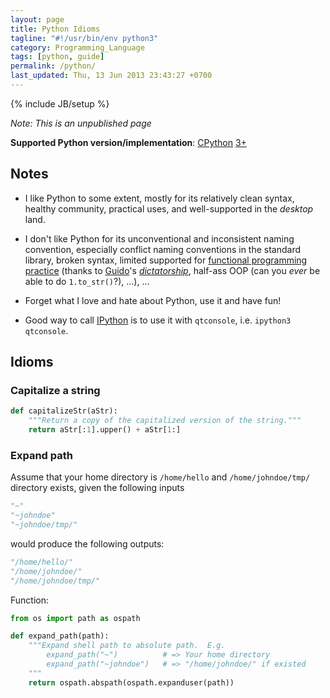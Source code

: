 ```yaml
---
layout: page
title: Python Idioms
tagline: "#!/usr/bin/env python3"
category: Programming_Language
tags: [python, guide]
permalink: /python/
last_updated: Thu, 13 Jun 2013 23:43:27 +0700
---
```

{% include JB/setup %}

*Note: This is an unpublished page*

**Supported Python version/implementation**: [CPython](http://en.wikipedia.org/wiki/Cpython) [3+](http://en.wikipedia.org/wiki/Py3k#Version_3.0)

## Notes

* I like Python to some extent, mostly for its relatively clean syntax, healthy community, practical uses, and well-supported in the *desktop* land.

* I don't like Python for its unconventional and inconsistent naming convention, especially conflict naming conventions in the standard library, broken syntax, limited supported for [functional programming practice](http://stackoverflow.com/questions/1017621/why-isnt-python-very-good-for-functional-programming) (thanks to [Guido](http://www.artima.com/weblogs/viewpost.jsp?thread=98196)'s [*dictatorship*](http://en.wikipedia.org/wiki/Benevolent_Dictator_For_Life), half-ass OOP (can you *ever* be able to do `1.to_str()`?), ...), ...

* Forget what I love and hate about Python, use it and have fun!

* Good way to call [IPython](http://ipython.org/) is to use it with `qtconsole`, i.e. `ipython3 qtconsole`.

## Idioms

### Capitalize a string

```python
def capitalizeStr(aStr):
    """Return a copy of the capitalized version of the string."""
    return aStr[:1].upper() + aStr[1:]
```

### Expand path

Assume that your home directory is `/home/hello` and `/home/johndoe/tmp/` directory exists, given the following inputs

```python
"~"
"~johndoe"
"~johndoe/tmp/"
```

would produce the following outputs:

```python
"/home/hello/"
"/home/johndoe/"
"/home/johndoe/tmp/"
```

Function:

```python
from os import path as ospath

def expand_path(path):
    """Expand shell path to absolute path.  E.g.
        expand_path("~")          # => Your home directory
        expand_path("~johndoe")   # => "/home/johndoe/" if existed
    """
    return ospath.abspath(ospath.expanduser(path))
```
